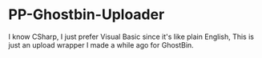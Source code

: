 # PP-Ghostbin-Uploader
I know CSharp, I just prefer Visual Basic since it's like plain English, This is just an upload wrapper I made a while ago for GhostBin.
